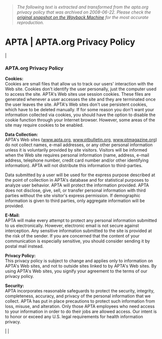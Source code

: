 > *The following text is extracted and transformed from the apta.org privacy policy that was archived on 2008-06-22. Please check the [original snapshot on the Wayback Machine](https://web.archive.org/web/20080622012242id_/http%3A//www.apta.org/AM/Template.cfm%3FSection%3DPrivacy) for the most accurate reproduction.*

# APTA | APTA.org Privacy Policy

|    


### APTA.org Privacy Policy

**Cookies:**  
Cookies are small files that allow us to track our users' interaction with the Web site. Cookies don't identify the user personally, just the computer used to access the site. APTA's Web sites use session cookies. These files are generated whenever a user accesses the site and they are terminated once the user leaves the site. APTA's Web sites don't use persistent cookies, which have to be deleted manually. If for some reason you don't want your information collected via cookies, you should have the option to disable the cookie function through your Internet browser. However, some areas of the site may require cookies to be enabled. 

**Data Collection:**  
APTA's Web sites (www.apta.org, www.ptbulletin.org, www.ptmagazine.org) do not collect names, e-mail addresses, or any other personal information unless it is voluntarily provided by site visitors. Visitors will be informed when the Web site requires personal information (name, address, e-mail address, telephone number, credit card number and/or other identifying information). APTA will not distribute this information to third-parties.

Data submitted by a user will be used for the express purpose described at the point of collection in APTA's database and for statistical purposes to analyze user behavior. APTA will protect the information provided. APTA does not disclose, give, sell, or transfer personal information with third parties without the site visitor's express permission. If demographic information is given to third parties, only aggregate information will be provided. 

**E-Mail:**  
APTA will make every attempt to protect any personal information submitted to us electronically. However, electronic email is not secure against interception. Any sensitive information submitted to the site is provided at the risk of the sender. If you are concerned that the content of your communication is especially sensitive, you should consider sending it by postal mail instead. 

**Privacy Policy:**  
This privacy policy is subject to change and applies only to information on APTA's Web sites, and not to outside sites linked to by APTA's Web sites. By using APTA's Web sites, you signify your agreement to the terms of our privacy policy. 

**Security:**  
APTA incorporates reasonable safeguards to protect the security, integrity, completeness, accuracy, and privacy of the personal information that we collect. APTA has put in place precautions to protect such information from loss, misuse, and alteration. Only those APTA employees who need access to your information in order to do their jobs are allowed access. Our intent is to honor or exceed any U.S. legal requirements for health information privacy. 

|  |  

